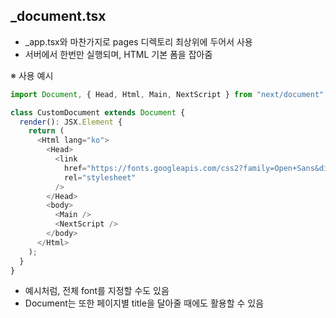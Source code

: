 ## \_document.tsx

- \_app.tsx와 마찬가지로 pages 디렉토리 최상위에 두어서 사용
- 서버에서 한번만 실행되며, HTML 기본 폼을 잡아줌

※ 사용 예시

```js
import Document, { Head, Html, Main, NextScript } from "next/document";

class CustomDocument extends Document {
  render(): JSX.Element {
    return (
      <Html lang="ko">
        <Head>
          <link
            href="https://fonts.googleapis.com/css2?family=Open+Sans&display=swap"
            rel="stylesheet"
          />
        </Head>
        <body>
          <Main />
          <NextScript />
        </body>
      </Html>
    );
  }
}
```

- 예시처럼, 전체 font를 지정할 수도 있음
- Document는 또한 페이지별 title을 달아줄 때에도 활용할 수 있음
